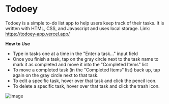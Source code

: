 # Todoey
Todoey is a simple to-do list app to help users keep track of their tasks. It is written with HTML, CSS, and Javascript and uses local storage.
Link: https://todoey-app.vercel.app/

**How to Use**
* Type in tasks one at a time in the "Enter a task..." input field
* Once you finish a task, tap on the gray circle next to the task name to mark it as completed and move it into the "Completed Items" list
* To move a completed task (in the "Completed Items" list) back up, tap again on the gray circle next to that task.
* To edit a specific task, hover over that task and click the pencil icon.
* To delete a specific task, hover over that task and click the trash icon.
  

![image](https://github.com/user-attachments/assets/08e05da9-5d47-4d5b-bba4-b26317c2beee)


